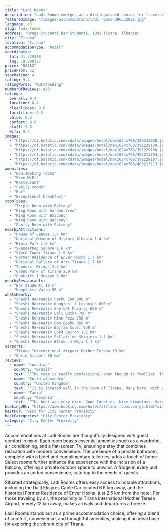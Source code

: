 ```yaml
---
title: "Ladi Rooms"
description: "Ladi Rooms emerges as a distinguished choice for travelers seeking comfort and convenience in Tirana."
featuredImage: "/images/accommodation/ladi-rooms-386332028.jpg"
language: en
slug: ladi-rooms
address: "Rruga Studenti Bar Studenti, 1001 Tirana, Albania"
city: "Tirana"
location: "Tirana"
accommodationType: "hotel"
coordinates:
  lat: 41.329358
  lng: 19.800327
price: "US$52"
priceFrom: 52
starRating: 4
rating: 9.4
ratingWords: "Outstanding"
numberOfReviews: 429
ratings:
  overall: 9.4
  location: 8.4
  cleanliness: 9.6
  facilities: 9.3
  value: 9.6
  comfort: 9.6
  staff: 9.8
  wifi: 9.4
images:
  - "https://cf.bstatic.com/xdata/images/hotel/max1024x768/386332028.jpg?k=cc19bddc9595a81a9924cc64501423b74811557a70154013b9604db59348d0ec&o=&hp=1"
  - "https://cf.bstatic.com/xdata/images/hotel/max1024x768/391229139.jpg?k=a4d365d188b3db049448ad5192b6621e561d44b90d573da89b84cb93f29a4f5d&o=&hp=1"
  - "https://cf.bstatic.com/xdata/images/hotel/max1024x768/391229186.jpg?k=e6eba2b6ff8ca93bddaceba828235b7f1e25cd27f48124102c456bab2817628c&o=&hp=1"
  - "https://cf.bstatic.com/xdata/images/hotel/max1024x768/403213754.jpg?k=e5e07cf63e539e55c163f847329d062fb336a01157ca66a18d71657cfd92f7c9&o=&hp=1"
  - "https://cf.bstatic.com/xdata/images/hotel/max1024x768/391229107.jpg?k=362ed8e738d7d70753ca7913026e1eeb33a41140be09c61c7f038c27b6ec684c&o=&hp=1"
  - "https://cf.bstatic.com/xdata/images/hotel/max1024x768/403213713.jpg?k=1f6ae8cea352036b72b8c9a8ffa175d935db38077bd190ebddb95ec2359d87ff&o=&hp=1"
amenities:
  - "Non-smoking rooms"
  - "Free WiFi"
  - "Restaurant"
  - "Family rooms"
  - "Bar"
  - "Exceptional breakfast"
roomTypes:
  - "Triple Room with Balcony"
  - "King Room with Garden View"
  - "King Room with Balcony"
  - "King Room with Balcony"
  - "Family Room with Balcony"
nearbyAttractions:
  - "House of Leaves 1.4 km"
  - "National Museum of History Albania 1.4 km"
  - "Rinia Park 1.6 km"
  - "Skanderbeg Square 1.6 km"
  - "Clock Tower Tirana 1.6 km"
  - "Former Residence of Enver Hoxha 1.7 km"
  - "National Gallery of Arts Tirana 1.7 km"
  - "Tanners' Bridge 2.2 km"
  - "Grand Park of Tirana 2.9 km"
  - "Bunk'Art 1 Museum 6 km"
nearbyRestaurants:
  - "Bar Studenti 10 m"
  - "Kompleksi Vatra 50 m"
whatsNearby:
  - "Sheshi Rekreativ Parku 1Km 300 m"
  - "Sheshi Rekreativ Kongresi i Lushnjës 600 m"
  - "Sheshi Rekreativ Shefqet Musaraj 650 m"
  - "Sheshi Rekreativ Sali Butka 700 m"
  - "Sheshi Rekreativ Mine Peza 750 m"
  - "Sheshi Rekreativ Don Bosko 850 m"
  - "Sheshi Rekreativ Bajram Curri 950 m"
  - "Sheshi Rekreativ Lord Bajron 1.1 km"
  - "Sheshi Rekreativ Pallati me Shigjeta 1.1 km"
  - "Sheshi Rekreativ Blloku 1 Maji 1.1 km"
airports:
  - "Tirana International Airport Mother Teresa 10 km"
  - "Ohrid Airport 80 km"
reviews:
  - name: "Luandias"
    country: "Brazil"
    text: "“The team is really professional even though is familiar. The rooms are really new, comfortable and clean. The breakfast is really good.”"
  - name: "Sorin-alexandru"
    country: "United Kingdom"
    text: "“It is located well in the town of Tirana. Many bars, with plenty of students around, if you are interested in socialising and meeting new people.”"
  - name: "Tania"
    country: "Romania"
    text: "“The host was very nice. Good location. Nice breakfast. Very clean.”"
bookingURL: "https://www.booking.com/hotel/al/ladi-rooms.en-gb.html?aid=8035640"
bestFor: "Best for City Center Proximity"
bestCategories: "City Center Proximity"
category: "City Center Proximity"
---
```


Accommodations at Ladi Rooms are thoughtfully designed with guest comfort in mind. Each room boasts essential amenities such as a wardrobe, air conditioning, and a flat-screen TV, ensuring a stay that combines relaxation with modern convenience. The presence of a private bathroom, complete with a bidet and complimentary toiletries, adds a touch of home. Select rooms further enhance the experience with the inclusion of a balcony, offering a private outdoor space to unwind. A fridge in every unit provides an added convenience, catering to the needs of guests.

Situated strategically, Ladi Rooms offers easy access to notable attractions, including the Dajti Ekspres Cable Car located 6.6 km away, and the historical Former Residence of Enver Hoxha, just 2.5 km from the hotel. For those traveling by air, the proximity to Tirana International Mother Teresa Airport, merely 12 km away, makes arrivals and departures a breeze.

Ladi Rooms stands out as a prime accommodation choice, offering a blend of comfort, convenience, and thoughtful amenities, making it an ideal base for exploring the vibrant city of Tirana.